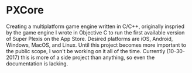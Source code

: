 # PXCore
Creating a multiplatform game engine written in C/C++, originally inspried by the game engine I wrote in Objective C to run the first available version of Super Plexis on the App Store.
Desired platforms are iOS, Android, Windows, MacOS, and Linux. Until this project becomes more important to the public scope, I won't be working on it all of the time. Currently (10-30-2017) this is more of a side project than anything, so even the documentation is lacking.

